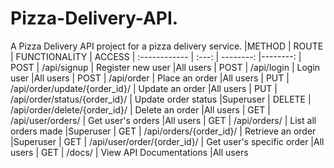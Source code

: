 # Pizza-Delivery-API.
A Pizza Delivery API project for a pizza delivery service.
|METHOD     | ROUTE     | FUNCTIONALITY            | ACCESS
| :------------ |   :---:       | --------:        |--------:
| POST        | /api/signup       | Register new user        |All users
| POST         | /api/login         | Login user    |All users
| POST         | /api/order         | Place an order    |All users
| PUT        | /api/order/update/{order_id}/       | Update an order        |All users
| PUT         | /api/order/status/{order_id}/        | Update order status    |Superuser
| DELETE        | /api/order/delete/{order_id}/      | Delete an order        |All users
| GET         | /api/user/orders/         | Get user's orders    |All users
| GET        | /api/orders/       | List all orders made        |Superuser
| GET        | /api/orders/{order_id}/        | Retrieve an order    |Superuser
| GET        | /api/user/order/{order_id}/         | Get user's specific order    |All users
| GET        | /docs/         | View API Documentations    |All users
